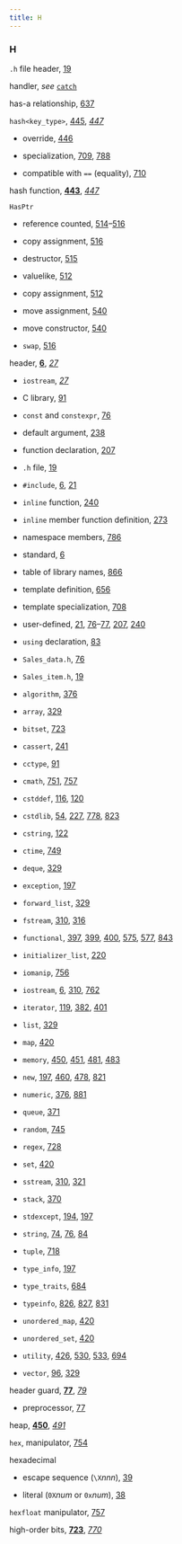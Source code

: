 ```yaml
---
title: H
---
```


<h3>H</h3>
<p><code>.h</code> file header, <a href="014-1.4._flow_of_control.html#filepos217066">19</a></p>
<p>handler, <em>see</em>
<a href="196-c.html#filepos5667883"><code>catch</code></a></p>
<p>has-a relationship, <a href="150-15.9._text_queries_revisited.html#filepos4063003">637</a></p>
<p><code>hash&lt;key_type&gt;</code>, <a href="110-11.4._the_unordered_containers.html#filepos2879142">445</a>, <em><a href="111-chapter_summary.html#filepos2887594">447</a></em></p>
<ul><li><p>override, <a href="110-11.4._the_unordered_containers.html#filepos2882262">446</a></p></li><li><p>specialization, <a href="158-16.5._template_specializations.html#filepos4521059">709</a>, <a href="172-18.2._namespaces.html#filepos4941806">788</a></p></li><li><p>compatible with <code>==</code> (equality), <a href="158-16.5._template_specializations.html#filepos4527265">710</a></p></li></ul>

<p>hash function, <strong><a href="109-11.3._operations_on_associative_containers.html#filepos2868525">443</a></strong>, <em><a href="111-chapter_summary.html#filepos2887594">447</a></em></p>
<p><code>HasPtr</code></p>
<ul><li><p>reference counted, <a href="122-13.2._copy_control_and_resource_management.html#filepos3300661">514</a>–<a href="122-13.2._copy_control_and_resource_management.html#filepos3312210">516</a></p></li><li><p>copy assignment, <a href="122-13.2._copy_control_and_resource_management.html#filepos3312210">516</a></p></li><li><p>destructor, <a href="122-13.2._copy_control_and_resource_management.html#filepos3306070">515</a></p></li><li><p>valuelike, <a href="122-13.2._copy_control_and_resource_management.html#filepos3288692">512</a></p></li><li><p>copy assignment, <a href="122-13.2._copy_control_and_resource_management.html#filepos3288692">512</a></p></li><li><p>move assignment, <a href="126-13.6._moving_objects.html#filepos3473849">540</a></p></li><li><p>move constructor, <a href="126-13.6._moving_objects.html#filepos3473849">540</a></p></li><li><p><code>swap</code>, <a href="122-13.2._copy_control_and_resource_management.html#filepos3312210">516</a></p></li></ul>

<p>header, <strong><a href="012-1.2._a_first_look_at_inputoutput.html#filepos137881">6</a></strong>, <em><a href="018-defined_terms.html#filepos260654">27</a></em></p>
<ul><li><p><code>iostream</code>, <em><a href="018-defined_terms.html#filepos260654">27</a></em></p></li><li><p>C library, <a href="031-3.2._library_string_type.html#filepos698573">91</a></p></li><li><p><code>const</code> and <code>constexpr</code>, <a href="026-2.6._defining_our_own_data_structures.html#filepos598683">76</a></p></li><li><p>default argument, <a href="067-6.5._features_for_specialized_uses.html#filepos1642657">238</a></p></li><li><p>function declaration, <a href="063-6.1._function_basics.html#filepos1442681">207</a></p></li><li><p><code>.h</code> file, <a href="014-1.4._flow_of_control.html#filepos217066">19</a></p></li><li><p><code>#include</code>, <a href="012-1.2._a_first_look_at_inputoutput.html#filepos137881">6</a>, <a href="015-1.5._introducing_classes.html#filepos227686">21</a></p></li><li><p><code>inline</code> function, <a href="067-6.5._features_for_specialized_uses.html#filepos1656240">240</a></p></li><li><p><code>inline</code> member function definition, <a href="075-7.3._additional_class_features.html#filepos1861412">273</a></p></li><li><p>namespace members, <a href="172-18.2._namespaces.html#filepos4931600">786</a></p></li><li><p>standard, <a href="012-1.2._a_first_look_at_inputoutput.html#filepos137881">6</a></p></li><li><p>table of library names, <a href="188-a.1._library_names_and_headers.html#filepos5413627">866</a></p></li><li><p>template definition, <a href="154-16.1._defining_a_template.html#filepos4176665">656</a></p></li><li><p>template specialization, <a href="158-16.5._template_specializations.html#filepos4516185">708</a></p></li><li><p>user-defined, <a href="015-1.5._introducing_classes.html#filepos227686">21</a>, <a href="026-2.6._defining_our_own_data_structures.html#filepos598683">76</a>–<a href="026-2.6._defining_our_own_data_structures.html#filepos604639">77</a>, <a href="063-6.1._function_basics.html#filepos1442681">207</a>, <a href="067-6.5._features_for_specialized_uses.html#filepos1656240">240</a></p></li><li><p><code>using</code> declaration, <a href="030-3.1._namespace_using_declarations.html#filepos643966">83</a></p></li><li><p><code>Sales_data.h</code>, <a href="026-2.6._defining_our_own_data_structures.html#filepos598683">76</a></p></li><li><p><code>Sales_item.h</code>, <a href="014-1.4._flow_of_control.html#filepos217066">19</a></p></li><li><p><code>algorithm</code>, <a href="097-chapter_10._generic_algorithms.html#filepos2457027">376</a></p></li><li><p><code>array</code>, <a href="090-9.2._container_library_overview.html#filepos2189692">329</a></p></li><li><p><code>bitset</code>, <a href="163-17.1._the_tuple_type.html#filepos4600575">723</a></p></li><li><p><code>cassert</code>, <a href="067-6.5._features_for_specialized_uses.html#filepos1662757">241</a></p></li><li><p><code>cctype</code>, <a href="031-3.2._library_string_type.html#filepos698573">91</a></p></li><li><p><code>cmath</code>, <a href="166-17.4._random_numbers.html#filepos4744864">751</a>, <a href="167-17.5._the_io_library_revisited.html#filepos4779185">757</a></p></li><li><p><code>cstddef</code>, <a href="034-3.5._arrays.html#filepos873671">116</a>, <a href="034-3.5._arrays.html#filepos903915">120</a></p></li><li><p><code>cstdlib</code>, <a href="023-2.3._compound_types.html#filepos424456">54</a>, <a href="065-6.3._return_types_and_the_return_statement.html#filepos1574169">227</a>, <a href="171-18.1._exception_handling.html#filepos4887878">778</a>, <a href="177-19.1._controlling_memory_allocation.html#filepos5144765">823</a></p></li><li><p><code>cstring</code>, <a href="034-3.5._arrays.html#filepos918426">122</a></p></li><li><p><code>ctime</code>, <a href="166-17.4._random_numbers.html#filepos4735331">749</a></p></li><li><p><code>deque</code>, <a href="090-9.2._container_library_overview.html#filepos2189692">329</a></p></li><li><p><code>exception</code>, <a href="059-5.6._try_blocks_and_exception_handling.html#filepos1391397">197</a></p></li><li><p><code>forward_list</code>, <a href="090-9.2._container_library_overview.html#filepos2189692">329</a></p></li><li><p><code>fstream</code>, <a href="082-chapter_8._the_io_library.html#filepos2074082">310</a>, <a href="083-8.1._the_io_classes.html#filepos2108081">316</a></p></li><li><p><code>functional</code>, <a href="100-10.3._customizing_operations.html#filepos2585437">397</a>, <a href="100-10.3._customizing_operations.html#filepos2599897">399</a>, <a href="100-10.3._customizing_operations.html#filepos2607928">400</a>, <a href="137-14.8._functioncall_operator.html#filepos3681503">575</a>, <a href="137-14.8._functioncall_operator.html#filepos3693609">577</a>, <a href="180-19.4._pointer_to_class_member.html#filepos5276101">843</a></p></li><li><p><code>initializer_list</code>, <a href="064-6.2._argument_passing.html#filepos1533816">220</a></p></li><li><p><code>iomanip</code>, <a href="167-17.5._the_io_library_revisited.html#filepos4773809">756</a></p></li><li><p><code>iostream</code>, <a href="012-1.2._a_first_look_at_inputoutput.html#filepos137881">6</a>, <a href="082-chapter_8._the_io_library.html#filepos2074082">310</a>, <a href="167-17.5._the_io_library_revisited.html#filepos4801153">762</a></p></li><li><p><code>iterator</code>, <a href="034-3.5._arrays.html#filepos895796">119</a>, <a href="099-10.2._a_first_look_at_the_algorithms.html#filepos2493305">382</a>, <a href="100-10.3._customizing_operations.html#filepos2614920">401</a></p></li><li><p><code>list</code>, <a href="090-9.2._container_library_overview.html#filepos2189692">329</a></p></li><li><p><code>map</code>, <a href="106-chapter_11._associative_containers.html#filepos2720452">420</a></p></li><li><p><code>memory</code>, <a href="113-chapter_12._dynamic_memory.html#filepos2902740">450</a>, <a href="114-12.1._dynamic_memory_and_smart_pointers.html#filepos2909505">451</a>, <a href="115-12.2._dynamic_arrays.html#filepos3119556">481</a>, <a href="115-12.2._dynamic_arrays.html#filepos3132501">483</a></p></li><li><p><code>new</code>, <a href="059-5.6._try_blocks_and_exception_handling.html#filepos1391397">197</a>, <a href="114-12.1._dynamic_memory_and_smart_pointers.html#filepos2972849">460</a>, <a href="115-12.2._dynamic_arrays.html#filepos3098772">478</a>, <a href="177-19.1._controlling_memory_allocation.html#filepos5130378">821</a></p></li><li><p><code>numeric</code>, <a href="097-chapter_10._generic_algorithms.html#filepos2457027">376</a>, <a href="189-a.2._a_brief_tour_of_the_algorithms.html#filepos5485114">881</a></p></li><li><p><code>queue</code>, <a href="094-9.6._container_adaptors.html#filepos2437640">371</a></p></li><li><p><code>random</code>, <a href="166-17.4._random_numbers.html#filepos4713562">745</a></p></li><li><p><code>regex</code>, <a href="164-17.2._the_bitset_type.html#filepos4630955">728</a></p></li><li><p><code>set</code>, <a href="106-chapter_11._associative_containers.html#filepos2720452">420</a></p></li><li><p><code>sstream</code>, <a href="082-chapter_8._the_io_library.html#filepos2074082">310</a>, <a href="085-8.3._string_streams.html#filepos2143901">321</a></p></li><li><p><code>stack</code>, <a href="094-9.6._container_adaptors.html#filepos2430935">370</a></p></li><li><p><code>stdexcept</code>, <a href="059-5.6._try_blocks_and_exception_handling.html#filepos1373296">194</a>, <a href="059-5.6._try_blocks_and_exception_handling.html#filepos1391397">197</a></p></li><li><p><code>string</code>, <a href="026-2.6._defining_our_own_data_structures.html#filepos585630">74</a>, <a href="026-2.6._defining_our_own_data_structures.html#filepos598683">76</a>, <a href="031-3.2._library_string_type.html#filepos649102">84</a></p></li><li><p><code>tuple</code>, <a href="162-chapter_17._specialized_library_facilities.html#filepos4565715">718</a></p></li><li><p><code>type_info</code>, <a href="059-5.6._try_blocks_and_exception_handling.html#filepos1391397">197</a></p></li><li><p><code>type_traits</code>, <a href="155-16.2._template_argument_deduction.html#filepos4356678">684</a></p></li><li><p><code>typeinfo</code>, <a href="178-19.2._runtime_type_identification.html#filepos5164508">826</a>, <a href="178-19.2._runtime_type_identification.html#filepos5171579">827</a>, <a href="178-19.2._runtime_type_identification.html#filepos5195692">831</a></p></li><li><p><code>unordered_map</code>, <a href="106-chapter_11._associative_containers.html#filepos2720452">420</a></p></li><li><p><code>unordered_set</code>, <a href="106-chapter_11._associative_containers.html#filepos2720452">420</a></p></li><li><p><code>utility</code>, <a href="108-11.2._overview_of_the_associative_containers.html#filepos2758977">426</a>, <a href="125-13.5._classes_that_manage_dynamic_memory.html#filepos3414627">530</a>, <a href="126-13.6._moving_objects.html#filepos3433996">533</a>, <a href="155-16.2._template_argument_deduction.html#filepos4430345">694</a></p></li><li><p><code>vector</code>, <a href="031-3.2._library_string_type.html#filepos733750">96</a>, <a href="090-9.2._container_library_overview.html#filepos2189692">329</a></p></li></ul>

<p>header guard, <strong><a href="026-2.6._defining_our_own_data_structures.html#filepos604639">77</a></strong>, <em><a href="028-defined_terms.html#filepos616923">79</a></em></p>
<ul><li><p>preprocessor, <a href="026-2.6._defining_our_own_data_structures.html#filepos604639">77</a></p></li></ul>
<p>heap, <strong><a href="113-chapter_12._dynamic_memory.html#filepos2902740">450</a></strong>, <em><a href="117-chapter_summary.html#filepos3185038">491</a></em></p>
<p><code>hex</code>, manipulator, <a href="167-17.5._the_io_library_revisited.html#filepos4761570">754</a></p>
<p>hexadecimal</p>
<ul><li><p>escape sequence (<code>\X</code><em>nnn</em>), <a href="021-2.1._primitive_builtin_types.html#filepos331329">39</a></p></li><li><p>literal (<code>0X</code><em>num</em> or <code>0x</code><em>num</em>), <a href="021-2.1._primitive_builtin_types.html#filepos325446">38</a></p></li></ul>

<p><code>hexfloat</code> manipulator, <a href="167-17.5._the_io_library_revisited.html#filepos4779185">757</a></p>
<p>high-order bits, <strong><a href="163-17.1._the_tuple_type.html#filepos4600575">723</a></strong>, <em><a href="169-defined_terms.html#filepos4844488">770</a></em></p>
